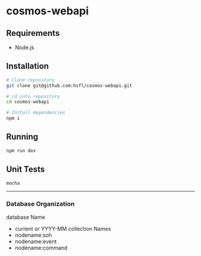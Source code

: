 # cosmos-webapi

## Requirements

- Node.js

## Installation

```bash
# Clone repository
git clone git@github.com:hsfl/cosmos-webapi.git

# cd into repository
cd cosmos-webapi

# Install dependencies
npm i
```

## Running

```bash
npm run dev
```

## Unit Tests
```bash
mocha
```


----------------------
### Database Organization
database Name
- current or YYYY-MM
collection Names
- nodename:soh
- nodename:event
- nodename:command

